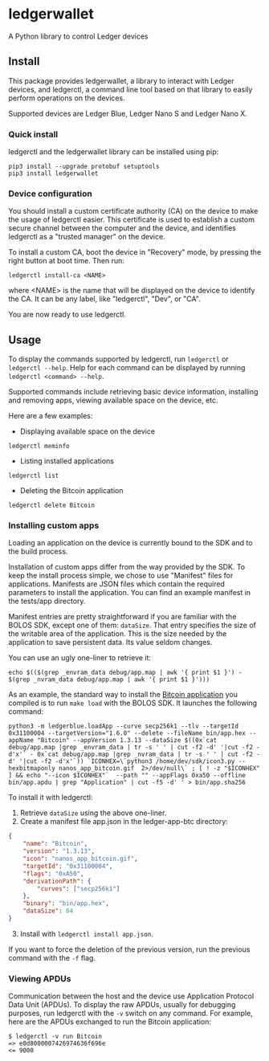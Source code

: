 # ledgerwallet

A Python library to control Ledger devices

## Install
 
This package provides ledgerwallet, a library to interact with Ledger devices, and ledgerctl, a command line tool based on that library to easily perform operations on the devices.

Supported devices are Ledger Blue, Ledger Nano S and Ledger Nano X.

### Quick install

ledgerctl and the ledgerwallet library can be installed using pip:

```shell
pip3 install --upgrade protobuf setuptools
pip3 install ledgerwallet
```

### Device configuration

You should install a custom certificate authority (CA) on the device to make the usage of ledgerctl easier. This certificate is used to establish a custom secure channel between the computer and the device, and identifies ledgerctl as a "trusted manager" on the device.

To install a custom CA, boot the device in "Recovery" mode, by pressing the right button at boot time. Then run:

```shell
ledgerctl install-ca <NAME>
```

where \<NAME\> is the name that will be displayed on the device to identify the CA. It can be any label, like "ledgerctl", "Dev", or "CA".

You are now ready to use ledgerctl.

## Usage

To display the commands supported by ledgerctl, run `ledgerctl` or `ledgerctl --help`. Help for each command can be displayed by running `ledgerctl <command> --help`.

Supported commands include retrieving basic device information, installing and removing apps, viewing available space on the device, etc.

Here are a few examples:

- Displaying available space on the device

```shell
ledgerctl meminfo
```

- Listing installed applications

```shell
ledgerctl list
```

- Deleting the Bitcoin application

```shell
ledgerctl delete Bitcoin
```

### Installing custom apps

Loading an application on the device is currently bound to the SDK and to the build process.

Installation of custom apps differ from the way provided by the SDK. To keep the install process simple, we chose to use "Manifest" files for applications. Manifests are JSON files which contain the required parameters to install the application. You can find an example manifest in the tests/app directory.

Manifest entries are pretty straightforward if you are familiar with the BOLOS SDK, except one of them: `dataSize`. That entry specifies the size of the writable area of the application. This is the size needed by the application to save persistent data. Its value seldom changes.

You can use an ugly one-liner to retrieve it:

```shell
echo $(($(grep _envram_data debug/app.map | awk '{ print $1 }') - $(grep _nvram_data debug/app.map | awk '{ print $1 }')))
```

As an example, the standard way to install the [Bitcoin application]( https://github.com/LedgerHQ/ledger-app-btc ) you compiled is to run `make load` with the BOLOS SDK. It launches the following command:

```shell
python3 -m ledgerblue.loadApp --curve secp256k1 --tlv --targetId 0x31100004 --targetVersion="1.6.0" --delete --fileName bin/app.hex --appName "Bitcoin" --appVersion 1.3.13 --dataSize $((0x`cat debug/app.map |grep _envram_data | tr -s ' ' | cut -f2 -d' '|cut -f2 -d'x'` - 0x`cat debug/app.map |grep _nvram_data | tr -s ' ' | cut -f2 -d' '|cut -f2 -d'x'`)) `ICONHEX=\`python3 /home/dev/sdk/icon3.py --hexbitmaponly nanos_app_bitcoin.gif  2>/dev/null\` ; [ ! -z "$ICONHEX" ] && echo "--icon $ICONHEX"`  --path "" --appFlags 0xa50 --offline bin/app.apdu | grep "Application" | cut -f5 -d' ' > bin/app.sha256
```

To install it with ledgerctl:

1. Retrieve `dataSize` using the above one-liner.
2. Create a manifest file app.json in the ledger-app-btc directory:

```json
{
    "name": "Bitcoin",
    "version": "1.3.13",
    "icon": "nanos_app_bitcoin.gif",
    "targetId": "0x31100004",
    "flags": "0xA50",
    "derivationPath": {
        "curves": ["secp256k1"]
    },
    "binary": "bin/app.hex",
    "dataSize": 64
}
```

3. Install with `ledgerctl install app.json`.

If you want to force the deletion of the previous version, run the previous command with the `-f` flag.

### Viewing APDUs

Communication between the host and the device use Application Protocol Data Unit (APDUs). To display the raw APDUs, usually for debugging purposes, run ledgerctl with the `-v` switch on any command. For example, here are the APDUs exchanged to run the Bitcoin application:

```shell
$ ledgerctl -v run Bitcoin
=> e0d8000007426974636f696e
<= 9000
```
